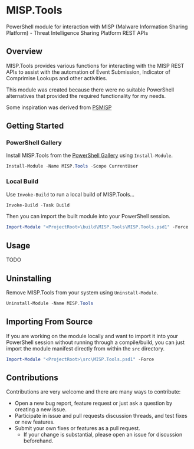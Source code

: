 # MISP.Tools

PowerShell module for interaction with MISP (Malware Information Sharing Platform) - Threat Intelligence Sharing Platform REST APIs

## Overview

MISP.Tools provides various functions for interacting with the MISP REST APIs to assist with the automation of Event Submission, Indicator of Comprimise Lookups and other activities.

This module was created because there were no suitable PowerShell alternatives that provided the required functionality for my needs.

Some inspiration was derived from [PSMISP](https://github.com/mgajda83/PSMISP)

## Getting Started

### PowerShell Gallery

Install MISP.Tools from the [PowerShell Gallery](https://www.powershellgallery.com/) using `Install-Module`.

```powershell
Install-Module -Name MISP.Tools -Scope CurrentUser
```

### Local Build

Use `Invoke-Build` to run a local build of MISP.Tools...

```powershell
Invoke-Build -Task Build
```

Then you can import the built module into your PowerShell session.

```powershell
Import-Module "<ProjectRoot>\build\MISP.Tools\MISP.Tools.psd1" -Force
```

## Usage

TODO

## Uninstalling

Remove MISP.Tools from your system using `Uninstall-Module`.

```powershell
Uninstall-Module -Name MISP.Tools
```

## Importing From Source

If you are working on the module locally and want to import it into your PowerShell session without running through a compile/build, you can just import the module manifest directly from within the ```src``` directory.

```powershell
Import-Module "<ProjectRoot>\src\MISP.Tools.psd1" -Force
```

## Contributions

Contributions are very welcome and there are many ways to contribute:

- Open a new bug report, feature request or just ask a question by creating a new issue.
- Participate in issue and pull requests discussion threads, and test fixes or new features.
- Submit your own fixes or features as a pull request.
  - If your change is substantial, please open an issue for discussion beforehand.

